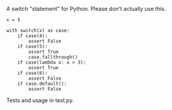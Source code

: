 A switch "statement" for Python. Please don't actually use this.

    x = 5

    with switch(x) as case:
        if case(4):
            assert False
        if case(5):
            assert True
            case.fallthrough()
        if case(lambda x: x > 3):
            assert True
        if case(6):
            assert False
        if case.default():
            assert False

Tests and usage in test.py.
